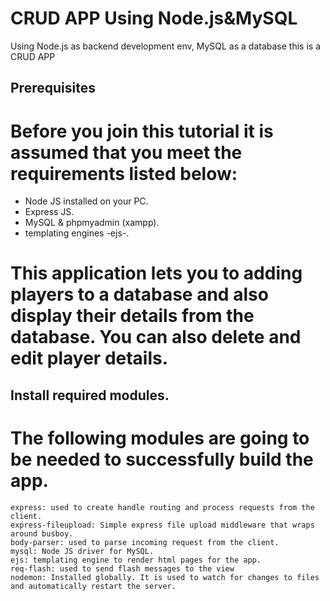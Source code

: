 # CRUD APP Using Node.js&MySQL
 Using Node.js as backend development env, MySQL as a database this is a CRUD APP 
 
 
 ## Prerequisites ##

# Before you join this tutorial it is assumed that you meet the requirements listed below:

   - Node JS installed on your PC.
   - Express JS.
   - MySQL & phpmyadmin (xampp).
   - templating engines -ejs-.
   
   
  # This application lets you to adding players to a database and also display their details from the database. You can also delete and edit player details.
  
  ## Install required modules.

# The following modules are going to be needed to successfully build the app.

    express: used to create handle routing and process requests from the client.
    express-fileupload: Simple express file upload middleware that wraps around busboy.
    body-parser: used to parse incoming request from the client.
    mysql: Node JS driver for MySQL.
    ejs: templating engine to render html pages for the app.
    req-flash: used to send flash messages to the view
    nodemon: Installed globally. It is used to watch for changes to files and automatically restart the server.


